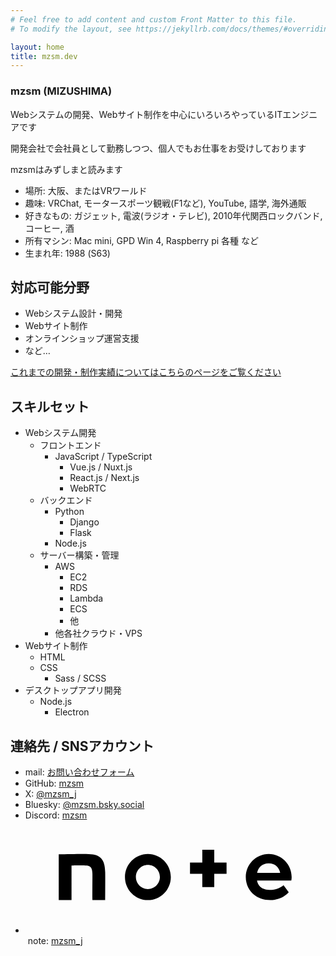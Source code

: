 ```yaml
---
# Feel free to add content and custom Front Matter to this file.
# To modify the layout, see https://jekyllrb.com/docs/themes/#overriding-theme-defaults

layout: home
title: mzsm.dev
---
```


### mzsm (MIZUSHIMA)

Webシステムの開発、Webサイト制作を中心にいろいろやっているITエンジニアです

開発会社で会社員として勤務しつつ、個人でもお仕事をお受けしております

mzsmはみずしまと読みます

* <i class="fa-solid fa-map-location-dot fa-lg"></i> 場所: 大阪、またはVRワールド
* <i class="fa-solid fa-thumbs-up fa-lg"></i> 趣味: VRChat, モータースポーツ観戦(F1など), YouTube, 語学, 海外通販
* <i class="fa-solid fa-heart fa-lg"></i> 好きなもの: ガジェット, 電波(ラジオ・テレビ), 2010年代関西ロックバンド, コーヒー, 酒
* <i class="fa-solid fa-computer fa-lg"></i> 所有マシン: Mac mini, GPD Win 4, Raspberry pi 各種 など
* <i class="fa-solid fa-cake-candles fa-lg"></i> 生まれ年: 1988 (S63)

## 対応可能分野

* Webシステム設計・開発
* Webサイト制作
* オンラインショップ運営支援
* など…

[これまでの開発・制作実績についてはこちらのページをご覧ください](works-dev.md)

## スキルセット

* Webシステム開発
  * フロントエンド
    * JavaScript / TypeScript
      * Vue.js / Nuxt.js
      * React.js / Next.js
      * WebRTC
  * バックエンド
    * Python
      * Django
      * Flask
    * Node.js
  * サーバー構築・管理
    * AWS
      * EC2
      * RDS
      * Lambda
      * ECS
      * 他
    * 他各社クラウド・VPS
* Webサイト制作
  * HTML
  * CSS
    * Sass / SCSS
* デスクトップアプリ開発
  * Node.js
    * Electron

## 連絡先 / SNSアカウント

* <i class="fa-solid fa-envelope fa-lg"></i> mail: [お問い合わせフォーム](https://forms.gle/Ud6wYjPPsMrTSgHq9)
* <i class="black fa-brands fa-github fa-lg"></i> GitHub: [mzsm](https://github.com/mzsm)
* <i class="black fa-brands fa-x-twitter fa-lg"></i> X: [@mzsm_j](https://x.com/mzsm_j)
* <i class="bluesky fa-brands fa-bluesky fa-lg"></i> Bluesky: [@mzsm.bsky.social](https://bsky.app/profile/mzsm.bsky.social)
* <i class="discord fa-brands fa-discord fa-lg"></i> Discord: [mzsm](https://discordapp.com/users/353172060307980298)
* <span class="with-note-logo"><span class="note-logo"><svg width="615" height="232" viewBox="0 0 615 232" fill="none" xmlns="http://www.w3.org/2000/svg"><g><path d="M129.6 69.1C111.6 68.6 86.4 69.6 68.1 69.6V163.2H94.3V92.4C94.3 92.4 117.6 91.6 126 92.6C133.9 93.5 136.8 98.4 137.1 108.6C137.3 120.2 137.1 126.3 137.1 163.2H163.3C163.3 163.2 163.6 121 163.3 106.3C162.9 80.2 153.8 69.7 129.6 69.1Z" fill="black"/><path d="M250.8 68.8C224.9 68.8 203.8 90 203.8 116.1C203.8 142.2 224.9 163.4 250.8 163.4C276.7 163.4 297.8 142.2 297.8 116.1C297.8 90 276.7 68.8 250.8 68.8ZM250.8 140.8C237.2 140.8 226.2 129.7 226.2 116C226.2 102.3 237.2 91.2 250.8 91.2C264.4 91.2 275.4 102.3 275.4 116C275.4 129.8 264.4 140.8 250.8 140.8Z" fill="black"/><path d="M545.4 116.1C545.4 90 524.3 68.8 498.4 68.8C472.5 68.8 451.4 90 451.4 116.1C451.4 131.4 458.4 144.5 469.3 153.2C476.9 159.2 487.5 163.4 501.7 163.4C508.6 163.4 526.5 161.5 539.4 147.2L528.8 133C524.3 137 513 142.6 504 142.6C492.6 142.6 485.7 140.4 480.7 135.7C477.6 132.9 475.4 128.6 474.4 123.3H544.7C545.1 120.9 545.4 118.6 545.4 116.1ZM474.6 107.5C477.2 96.4 485 88.2 498.3 88.2C512.2 88.2 519.5 97 521.9 107.5H474.6Z" fill="black"/><path d="M386.8 60.1H362.3V86.4H337.1V109.4H362.3V136.7H386.8V109.4H412V86.4H386.8V60.1Z" fill="black"/></g></svg></span><span>&nbsp;note: [mzsm_j](https://note.com/mzsm_j)</span></span>